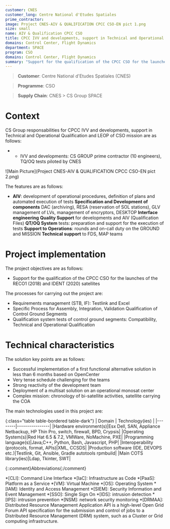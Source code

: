 ```yaml
---
customer: CNES
customer_long: Centre National d'Etudes Spatiales
prime_contractor: 
image: Project CNES-AIV & QUALIFICATION CPCC CSO-EN pict 1.png
size: small
name: AIV & Qualification CPCC CSO
title: CPCC IVV and developments, support in Technical and Operational Qualification and LEOP of CSO mission
domains: Control Center, Flight Dynamics
department: SPACE
program: CSO
domains: Control Center, Flight Dynamics
summary: "Support for the qualification of the CPCC CSO for the launches of the RECO1 (2018) and IDENT (2020) satellites"
---
```


> __Customer__\: Centre National d'Etudes Spatiales (CNES)

> __Programme__\: CSO

> __Supply Chain__\: CNES >  CS Group SPACE


# Context


CS Group responsabilities for CPCC IVV and developments, support in Technical and Operational Qualification and LEOP of CSO mission are as follows:
* * IVV and developments: CS GROUP prime contractor (10 engineers), TQ/OQ tests piloted by CNES

![Main Picture](Project CNES-AIV & QUALIFICATION CPCC CSO-EN pict 2.png)

The features are as follows:
* **AIV**: development of operational procedures, definition of plans and automated execution of tests
	**Specification and Development of components** DAC (archiving), RESA (reservation of SOL stations), GLV management of LVs, management of encryptors, DESKTOP
	**Interface engineering**
	**Quality Support** for developments and AIV (Qualification Files)
	**QT/OQ System** tests: preparation and support for the execution of tests
	**Support to Operations**: rounds and on-call duty on the GROUND and MISSION
	**Technical support** to FDS, MAP teams

# Project implementation

The project objectives are as follows:
* Support for the qualification of the CPCC CSO for the launches of the RECO1 (2018) and IDENT (2020) satellites

The processes for carrying out the project are:
* Requirements management (STB, IF): Testlink and Excel
* Specific Process for Assembly, Integration, Validation Qualification of Control Ground Segments
* Qualification system tests of control ground segments: Compatibility, Technical and Operational Qualification

# Technical characteristics

The solution key points are as follows:
* Successful implementation of a first functional alternative solution in less than 6 months based on OpenCenter
* Very tense schedule challenging for the teams
* Strong reactivity of the development team
* Deployment of a multisat solution on an operational monosat center
* Complex mission: chronology of bi-satellite activities, satellite carrying the COA



The main technologies used in this project are:

{:class="table table-bordered table-dark"}
| Domain | Technology(ies) |
|--------|----------------|
|Hardware environment(s)|Esx Dell, SAN, Appliance Netbackup, HP Thin Pro, switch, firewall, BPD, Crypsis|
|Operating System(s)|Red Hat 6.5 & 7.2, VMWare, NoMachine,  PXE|
|Programming language(s)|Java,C++, Python, Bash, Javascript, PHP|
|Interoperability (protocols, format, APIs)|XML, CCSDS|
|Production software (IDE, DEVOPS etc.)|Testlink, Git, Ansible, Gradle autotools rpmbuild|
|Main COTS library(ies)|Ldap, Tkinter, SWT|



{::comment}Abbreviations{:/comment}

*[CLI]: Command Line Interface
*[IaC]: Infrastructure as Code
*[PaaS]: Platform as a Service
*[VM]: Virtual Machine
*[OS]: Operating System
*[IAM]: Identity and Access Management
*[SIEM]: Security Information and Event Management
*[SSO]: Single Sign On
*[IDS]: intrusion detection
*[IPS]: intrusion prevention
*[NSM]: network security monitoring
*[DRMAA]: Distributed Resource Management Application API is a high-level Open Grid Forum API specification for the submission and control of jobs to a Distributed Resource Management (DRM) system, such as a Cluster or Grid computing infrastructure.
